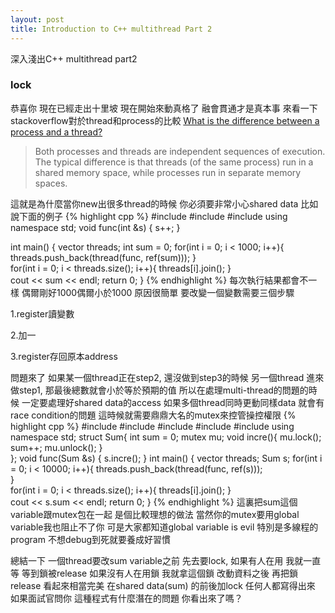```yaml
---
layout: post
title: Introduction to C++ multithread Part 2
---
```


深入淺出C++ multithread part2

### lock
恭喜你 現在已經走出十里坡 現在開始來動真格了 
融會貫通才是真本事 
來看一下stackoverflow對於thread和process的比較
[What is the difference between a process and a thread?](http://stackoverflow.com/questions/200469/what-is-the-difference-between-a-process-and-a-thread)

> Both processes and threads are independent sequences of execution. The typical difference is that threads (of the same process) run in a shared memory space, while processes run in separate memory spaces.

這就是為什麼當你new出很多thread的時候 你必須要非常小心shared data
比如說下面的例子
{% highlight cpp %}
#include <iostream>
#include <string>
#include <vector>
using namespace std;
void func(int &s) 
{
    s++;
}

int main()
{
    vector<thread> threads;
    int sum = 0;
    for(int i = 0; i < 1000; i++){
        threads.push_back(thread(func, ref(sum)));
    }   
    for(int i = 0; i < threads.size(); i++){
        threads[i].join();
    }   
    cout << sum << endl;
    return 0;
}
{% endhighlight %}
每次執行結果都會不一樣 偶爾剛好1000偶爾小於1000 原因很簡單 要改變一個變數需要三個步驟

1.register讀變數

2.加一

3.register存回原本address

問題來了 如果某一個thread正在step2, 還沒做到step3的時候 另一個thread 進來做step1, 那最後總數就會小於等於預期的值
所以在處理multi-thread的問題的時候 一定要處理好shared data的access 如果多個thread同時更動同樣data 就會有race condition的問題
這時候就需要鼎鼎大名的mutex來控管操控權限
{% highlight cpp %}
#include <thread>
#include <iostream>
#include <string>
#include <vector>
#include <mutex>
using namespace std;
struct Sum{
    int sum = 0;
    mutex mu; 
    void incre(){
        mu.lock();
        sum++;
        mu.unlock();
    }   
};
void func(Sum &s) 
{
    s.incre();
}
int main()
{
    vector<thread> threads;
    Sum s;
    for(int i = 0; i < 10000; i++){
        threads.push_back(thread(func, ref(s)));                                                           
    }   
    for(int i = 0; i < threads.size(); i++){
        threads[i].join();
    }   
    cout << s.sum << endl;
    return 0;
}
{% endhighlight %}
這裏把sum這個variable跟mutex包在一起 是個比較理想的做法 當然你的mutex要用global variable我也阻止不了你 
可是大家都知道global variable is evil 特別是多線程的program 不想debug到死就要養成好習慣

總結一下 一個thread要改sum variable之前 先去要lock, 如果有人在用 我就一直等 等到鎖被release 如果沒有人在用鎖 我就拿這個鎖  改動資料之後 再把鎖release 看起來相當完美 在shared data(sum) 的前後加lock 任何人都寫得出來 如果面試官問你 這種程式有什麼潛在的問題 你看出來了嗎？
